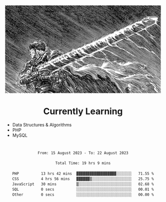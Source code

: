 <!-- Profile image -->
<p align="center">
 <img src="assets/bpD2ohb.png" width="1080px">
</p>
<!-- Profile image end -->

<!-- Currently learning -->
<h1 align="center">Currently Learning </h1>

* Data Structures & Algorithms
* PHP
* MySQL 
#
<!-- Currently learning end -->

<div align="center">
<!--START_SECTION:waka-->

```txt
From: 15 August 2023 - To: 22 August 2023

Total Time: 19 hrs 9 mins

PHP          13 hrs 42 mins  ▓▓▓▓▓▓▓▓▓▓▓▓▓▓▓▓▓▓░░░░░░░   71.55 %
CSS          4 hrs 56 mins   ▓▓▓▓▓▓▒░░░░░░░░░░░░░░░░░░   25.75 %
JavaScript   30 mins         ▒░░░░░░░░░░░░░░░░░░░░░░░░   02.68 %
SQL          0 secs          ░░░░░░░░░░░░░░░░░░░░░░░░░   00.01 %
Other        0 secs          ░░░░░░░░░░░░░░░░░░░░░░░░░   00.00 %
```

<!--END_SECTION:waka-->
</div>
